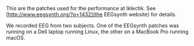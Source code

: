 This are the patches used for the performance at Iklectik. See [http://www.eegsynth.org/?p=1432](the EEGsynth website) for details.

We recorded EEG from two subjects. One of the EEGsynth patches was running on a Dell laptop running Linux, the other on a MacBook Pro running macOS.
